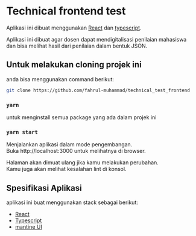 # Technical frontend test

Aplikasi ini dibuat menggunakan [React](https://react.dev/) dan [typescript](https://www.typescriptlang.org/).

Aplikasi ini dibuat agar dosen dapat mendigitalisasi penilaian mahasiswa dan bisa melihat hasil dari penilaian dalam bentuk JSON.

## Untuk melakukan cloning projek ini

anda bisa menggunakan command berikut:

```bash
git clone https://github.com/fahrul-muhammad/technical_test_frontend
```

### `yarn`

untuk menginstall semua package yang ada dalam projek ini

### `yarn start`

Menjalankan aplikasi dalam mode pengembangan.\
Buka http://localhost:3000 untuk melihatnya di browser.

Halaman akan dimuat ulang jika kamu melakukan perubahan.\
Kamu juga akan melihat kesalahan lint di konsol.

## Spesifikasi Aplikasi

aplikasi ini buat menggunakan stack sebagai berikut:

- [React](https://react.dev/)
- [Typescript](https://www.typescriptlang.org/)
- [mantine UI](https://mantine.dev/)

